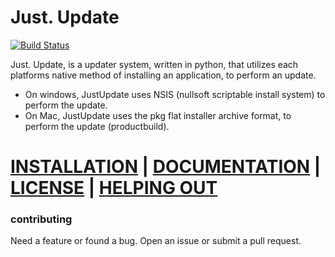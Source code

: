 # Just. Update

[![Build Status](https://travis-ci.com/NicklasMCHD/JustUpdate.svg?branch=master)](https://travis-ci.com/NicklasMCHD/JustUpdate)

Just. Update, is a updater system, written in python, that utilizes each platforms native method of installing an application, to perform an update.
* On windows, JustUpdate uses NSIS (nullsoft scriptable install system) to perform the update.
* On Mac, JustUpdate uses the pkg flat installer archive format, to perform the update (productbuild).

# [INSTALLATION](https://NicklasMCHD.github.io/JustUpdate#installation) | [DOCUMENTATION](https://NicklasMCHD.github.io/JustUpdate#usage) | [LICENSE](https://github.com/NicklasMCHD/JustUpdate/blob/master/license) | [HELPING OUT](https://nicklasmchd.github.io/JustUpdate/#helping-out)

### contributing
Need a feature or found a bug. Open an issue or submit a pull request.
